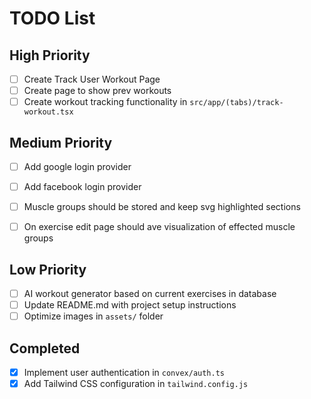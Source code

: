 # TODO List

## High Priority
- [ ] Create Track User Workout Page
- [ ] Create page to show prev workouts
- [ ] Create workout tracking functionality in `src/app/(tabs)/track-workout.tsx`

## Medium Priority
- [ ] Add google login provider
- [ ] Add facebook login provider
- [ ] Muscle groups should be stored and keep svg highlighted sections
- [ ] On exercise edit page should ave visualization of effected muscle groups


## Low Priority
- [ ] AI workout generator based on current exercises in database
- [ ] Update README.md with project setup instructions
- [ ] Optimize images in `assets/` folder

## Completed
- [x] Implement user authentication in `convex/auth.ts`
- [x] Add Tailwind CSS configuration in `tailwind.config.js`
